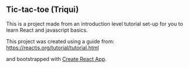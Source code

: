 ## Tic-tac-toe (Triqui)

This is a project made from an introduction level tutorial set-up for you to learn React and javascript basics.

This project was created using a guide from: https://reactjs.org/tutorial/tutorial.html

and bootstrapped with [Create React App](https://github.com/facebookincubator/create-react-app).
